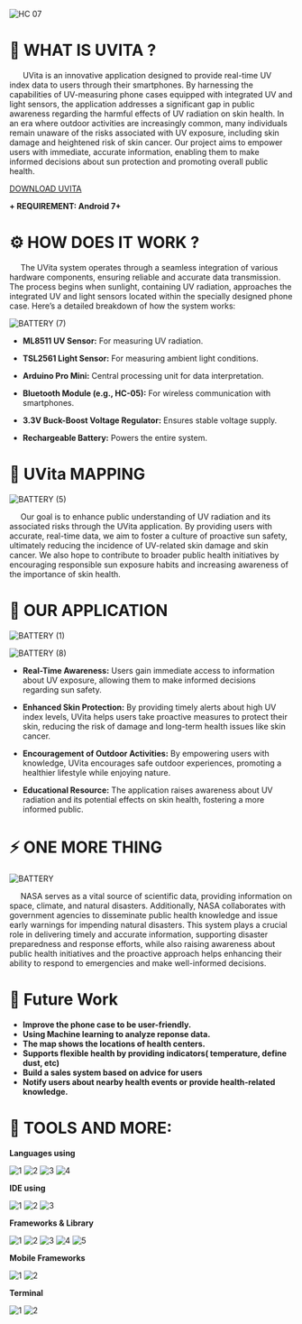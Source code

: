 
![HC 07](https://github.com/user-attachments/assets/63b4fe7e-5e0b-4766-b19f-c1a20b938925)

# 🚀 WHAT IS UVITA ?

      UVita is an innovative application designed to provide real-time UV index data to users through their smartphones. By harnessing the capabilities of UV-measuring phone cases equipped with integrated UV and light sensors, the application addresses a significant gap in public awareness regarding the harmful effects of UV radiation on skin health. In an era where outdoor activities are increasingly common, many individuals remain unaware of the risks associated with UV exposure, including skin damage and heightened risk of skin cancer. Our project aims to empower users with immediate, accurate information, enabling them to make informed decisions about sun protection and promoting overall public health.
     
[DOWNLOAD UVITA](https://drive.google.com/file/d/12jIagr42fGcrP001JXEtyqTr3hX4hgD1/view?usp=sharing)

**+ REQUIREMENT: Android 7+**

# ⚙ HOW DOES IT WORK ?

     The UVita system operates through a seamless integration of various hardware components, ensuring reliable and accurate data transmission. The process begins when sunlight, containing UV radiation, approaches the integrated UV and light sensors located within the specially designed phone case. Here’s a detailed breakdown of how the system works:


![BATTERY (7)](https://github.com/user-attachments/assets/f21479a1-3081-4db1-b7ca-476640167648)



- **ML8511 UV Sensor:** For measuring UV radiation.

- **TSL2561 Light Sensor:** For measuring ambient light conditions.

- **Arduino Pro Mini:** Central processing unit for data interpretation.

- **Bluetooth Module (e.g., HC-05):** For wireless communication with smartphones.

- **3.3V Buck-Boost Voltage Regulator:** Ensures stable voltage supply.

- **Rechargeable Battery:** Powers the entire system.

# 📍 UVita MAPPING

![BATTERY (5)](https://github.com/user-attachments/assets/25d95bcc-c08e-4594-b92d-31a6e5312670)

     Our goal is to enhance public understanding of UV radiation and its associated risks through the UVita application. By providing users with accurate, real-time data, we aim to foster a culture of proactive sun safety, ultimately reducing the incidence of UV-related skin damage and skin cancer. We also hope to contribute to broader public health initiatives by encouraging responsible sun exposure habits and increasing awareness of the importance of skin health.

# 📱 OUR APPLICATION 

![BATTERY (1)](https://github.com/user-attachments/assets/85c18281-2608-45c3-88aa-369c6b2923cf)

![BATTERY (8)](https://github.com/user-attachments/assets/27a1a2e3-4ee2-40b8-aa2f-a2d411ba8909)


+ **Real-Time Awareness:** Users gain immediate access to information about UV exposure, allowing them to make informed decisions regarding sun safety.

+ **Enhanced Skin Protection:** By providing timely alerts about high UV index levels, UVita helps users take proactive measures to protect their skin, reducing the risk of damage and long-term health issues like skin cancer.

+ **Encouragement of Outdoor Activities:** By empowering users with knowledge, UVita encourages safe outdoor experiences, promoting a healthier lifestyle while enjoying nature.

+ **Educational Resource:** The application raises awareness about UV radiation and its potential effects on skin health, fostering a more informed public.

# ⚡ ONE MORE THING

![BATTERY](https://github.com/user-attachments/assets/6330d979-beef-448d-b1da-1e3760a1a160)


     NASA serves as a vital source of scientific data, providing information on space, climate, and natural disasters. Additionally, NASA collaborates with government agencies to disseminate public health knowledge and issue early warnings for impending natural disasters. This system plays a crucial role in delivering timely and accurate information, supporting disaster preparedness and response efforts, while also raising awareness about public health initiatives and the proactive approach helps enhancing their ability to respond to emergencies and make well-informed decisions.

# 🤖 Future Work 

- **Improve the phone case to be user-friendly.**
- **Using Machine learning to analyze reponse data.**
- **The map shows the locations of health centers.**
- **Supports flexible health by providing indicators( temperature, define dust, etc)**
- **Build a sales system based on advice for users**
- **Notify users about nearby health events or provide health-related knowledge.**

# 🧩 TOOLS AND MORE:

**Languages using**

![1](https://img.shields.io/badge/C%2B%2B-00599C?style=for-the-badge&logo=c%2B%2B&logoColor=white) ![2](https://img.shields.io/badge/HTML5-E34F26?style=for-the-badge&logo=html5&logoColor=white) ![3](https://img.shields.io/badge/JavaScript-323330?style=for-the-badge&logo=javascript&logoColor=F7DF1E) ![4](https://img.shields.io/badge/CSS3-1572B6?style=for-the-badge&logo=css3&logoColor=white)

**IDE using**

![1](https://img.shields.io/badge/Arduino_IDE-00979D?style=for-the-badge&logo=arduino&logoColor=white) ![2](https://img.shields.io/badge/NeoVim-%2357A143.svg?&style=for-the-badge&logo=neovim&logoColor=white) ![3](https://img.shields.io/badge/Android_Studio-3DDC84?style=for-the-badge&logo=android-studio&logoColor=white) 

**Frameworks & Library**

![1](https://img.shields.io/badge/.NET-512BD4?style=for-the-badge&logo=dotnet&logoColor=white) ![2](https://img.shields.io/badge/Bootstrap-563D7C?style=for-the-badge&logo=bootstrap&logoColor=white) ![3](https://img.shields.io/badge/cytoscape%20js-F7DF1E?style=for-the-badge&logo=cytoscape.js&logoColor=000) ![4](https://img.shields.io/badge/firebase-ffca28?style=for-the-badge&logo=firebase&logoColor=black) ![5](https://img.shields.io/badge/GitHub%20Pages-222222?style=for-the-badge&logo=GitHub%20Pages&logoColor=white)

**Mobile Frameworks**

![1](https://img.shields.io/badge/Flutter-02569B?style=for-the-badge&logo=flutter&logoColor=white) ![2](https://img.shields.io/badge/React_Native-20232A?style=for-the-badge&logo=react&logoColor=61DAFB)

**Terminal** 

![1](https://img.shields.io/badge/powershell-5391FE?style=for-the-badge&logo=powershell&logoColor=white) ![2](https://img.shields.io/badge/GIT-E44C30?style=for-the-badge&logo=git&logoColor=white)
